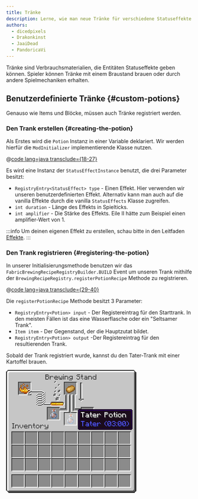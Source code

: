 ```yaml
---
title: Tränke
description: Lerne, wie man neue Tränke für verschiedene Statuseffekte hinzufügt.
authors:
  - dicedpixels
  - Drakonkinst
  - JaaiDead
  - PandoricaVi
---
```


Tränke sind Verbrauchsmaterialien, die Entitäten Statuseffekte geben können. Spieler können Tränke mit einem Braustand brauen oder durch andere Spielmechaniken erhalten.

## Benutzerdefinierte Tränke {#custom-potions}

Genauso wie Items und Blöcke, müssen auch Tränke registriert werden.

### Den Trank erstellen {#creating-the-potion}

Als Erstes wird die `Potion` Instanz in einer Variable deklariert. Wir werden hierfür die `ModInitializer` implementierende Klasse nutzen.

@[code lang=java transclude={18-27}](@/reference/1.21.4/src/main/java/com/example/docs/potion/FabricDocsReferencePotions.java)

Es wird eine Instanz der `StatusEffectInstance` benutzt, die drei Parameter besitzt:

- `RegistryEntry<StatusEffect> type` - Einen Effekt. Hier verwenden wir unseren benutzerdefinierten Effekt. Alternativ kann man auch auf die vanilla Effekte durch die vanilla `StatusEffects` Klasse zugreifen.
- `int duration` - Länge des Effekts in Spielticks.
- `int amplifier` - Die Stärke des Effekts. Eile II hätte zum Beispiel einen amplifier-Wert von 1.

:::info
Um deinen eigenen Effekt zu erstellen, schau bitte in den Leitfaden [Effekte](../entities/effects).
:::

### Den Trank registrieren {#registering-the-potion}

In unserer Initialisierungsmethode benutzen wir das `FabricBrewingRecipeRegistryBuilder.BUILD` Event um unseren Trank mithilfe der `BrewingRecipeRegistry.registerPotionRecipe` Methode zu registrieren.

@[code lang=java transclude={29-40}](@/reference/1.21.4/src/main/java/com/example/docs/potion/FabricDocsReferencePotions.java)

Die `registerPotionRecipe` Methode besitzt 3 Parameter:

- `RegistryEntry<Potion> input` - Der Registereintrag für den Starttrank. In den meisten Fällen ist das eine Wasserflasche oder ein "Seltsamer Trank".
- `Item item` - Der Gegenstand, der die Hauptzutat bildet.
- `RegistryEntry<Potion> output` -Der Registereintrag für den resultierenden Trank.

Sobald der Trank registriert wurde, kannst du den Tater-Trank mit einer Kartoffel brauen.

![Effekt im Inventar eines Spielers](/assets/develop/tater-potion.png)

